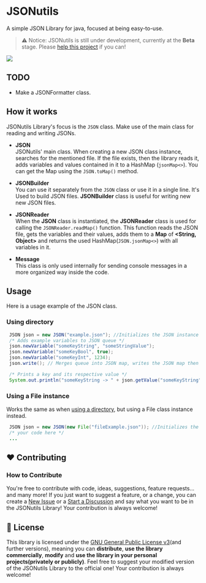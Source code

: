 # JSONutils
A simple JSON Library for java, focused at being easy-to-use.

> ⚠️ Notice: JSONutils is still under development, currently at the **Beta** stage. Please [help this project](#-Contributing) if you can!

[![](https://jitpack.io/v/retrozinndev/JSONutils.svg)](https://jitpack.io/#retrozinndev/JSONutils)
## TODO
 - Make a JSONFormatter class.

## How it works
JSONutils Library's focus is the `JSON` class. Make use of the main class for reading and writing JSONs. 

- **JSON** <br>
JSONutils' main class. When creating a new JSON class instance, searches for the mentioned file. If the file exists, then
the library reads it, adds variables and values contained in it to a HashMap (`jsonMap<>`). You can get the Map using the `JSON.toMap()` method.

- **JSONBuilder** <br>
You can use it separately from the `JSON` class or use it in a single line. It's Used to build JSON files. **JSONBuilder** class is useful for 
writing new new JSON files.

- **JSONReader** <br>
When the **JSON** class is instantiated, the **JSONReader** class is used for calling the `JSONReader.readMap()` function. This function reads the JSON 
file, gets the variables and their values, adds them to a **Map** of **<String, Object>** and returns the used HashMap(`JSON.jsonMap<>`) with all variables in it.

- **Message** <br>
This class is only used internally for sending console messages in a more organized way inside the code.

## Usage
Here is a usage example of the JSON class.
### Using directory
```java
 JSON json = new JSON("example.json"); //Initializes the JSON instance with a file directory
 /* Adds example variables to JSON queue */
 json.newVariable("someKeyString", "someStringValue");
 json.newVariable("someKeyBool", true);
 json.newVariable("someKeyInt", 1234);
 json.write(); // Merges queue into JSON map, writes the JSON map then reads the file again, for preventing problems.

 /* Prints a key and its respective value */
 System.out.println("someKeyString -> " + json.getValue("someKeyString"));
```
### Using a File instance
Works the same as when [using a directory](#Using-directory), but using a File class instance instead.
```java
 JSON json = new JSON(new File("fileExample.json")); //Initializes the JSON instance with a File class instance
 /* your code here */
 ...
```

## ❤️ Contributing
### How to Contribute
You're free to contribute with code, ideas, suggestions, feature requests... and many more! If you just want to suggest a feature, or a change, you can create a [New Issue](repo/issues/new) or a [Start a Discussion](repo/discussions/new) and say what you want to be in the JSONutils Library! Your contribution is always welcome!

## 📜 License
This library is licensed under the [GNU General Public License v3](https://choosealicense.com/licenses/gpl-3.0/)(and further versions), meaning you can **distribute**, **use the library commercially**, **modify** and **use the library in your personal projects(privately or publicly)**. Feel free to suggest your modified version of the JSONutils Library to the official one! Your contribution is always welcome!
